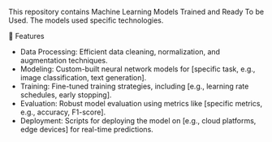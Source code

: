 This repository contains Machine Learning Models Trained and Ready To be Used. The models used specific technologies.

🚀 Features
- Data Processing: Efficient data cleaning, normalization, and augmentation techniques.
- Modeling: Custom-built neural network models for [specific task, e.g., image classification, text generation].
- Training: Fine-tuned training strategies, including [e.g., learning rate schedules, early stopping].
- Evaluation: Robust model evaluation using metrics like [specific metrics, e.g., accuracy, F1-score].
- Deployment: Scripts for deploying the model on [e.g., cloud platforms, edge devices] for real-time predictions.
